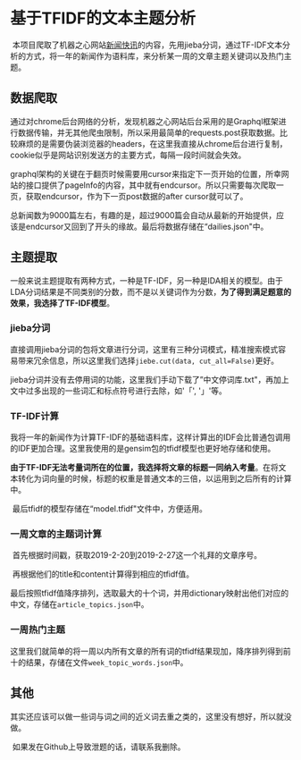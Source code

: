 # 基于TFIDF的文本主题分析

​	本项目爬取了机器之心网站[新闻快讯](https://www.jiqizhixin.com/dailies)的内容，先用jieba分词，通过TF-IDF文本分析的方式，将一年的新闻作为语料库，来分析某一周的文章主题关键词以及热门主题。

## 数据爬取

​	通过对chrome后台网络的分析，发现机器之心网站后台采用的是Graphql框架进行数据传输，并无其他爬虫限制，所以采用最简单的requests.post获取数据。比较麻烦的是需要伪装浏览器的headers，在这里我直接从chrome后台进行复制，cookie似乎是网站识别发送方的主要方式，每隔一段时间就会失效。

​	graphql架构的关键在于翻页时候需要用cursor来指定下一页开始的位置，所幸网站的接口提供了pageInfo的内容，其中就有endcursor。所以只需要每次爬取一页，获取endcursor，作为下一页post数据的after cursor就可以了。

​	总新闻数为9000篇左右，有趣的是，超过9000篇会自动从最新的开始提供，应该是endcursor又回到了开头的缘故。最后将数据存储在“dailies.json"中。

## 主题提取

​	一般来说主题提取有两种方式，一种是TF-IDF，另一种是lDA相关的模型。由于LDA分词结果是不同类别的分数，而不是以关键词作为分数，**为了得到满足题意的效果，我选择了TF-IDF模型**。

### jieba分词

​	直接调用jieba分词的包将文章进行分词，这里有三种分词模式，精准搜索模式容易带来冗余信息，所以这里我们选择`jiebe.cut(data, cut_all=False)`更好。

​	jieba分词并没有去停用词的功能，这里我们手动下载了”中文停词库.txt"，再加上文中过多出现的一些词汇和标点符号进行去除，如'「', '」'等。

### TF-IDF计算

​	我将一年的新闻作为计算TF-IDF的基础语料库，这样计算出的IDF会比普通包调用的IDF更加合理。这里我使用的是gensim包的tfidf模型也更好地存储和使用。

​	**由于TF-IDF无法考量词所在的位置，我选择将文章的标题一同纳入考量**。在将文本转化为词向量的时候，标题的权重是普通文本的三倍，以运用到之后所有的计算中。

​	最后tfidf的模型存储在“model.tfidf"文件中，方便适用。

### 一周文章的主题词计算

​	首先根据时间戳，获取2019-2-20到2019-2-27这一个礼拜的文章序号。

​	再根据他们的title和content计算得到相应的tfidf值。

​	最后按照tfidf值降序排列，选取最大的十个词，并用dictionary映射出他们对应的中文，存储在`article_topics.json`中。

### 一周热门主题

​	这里我们就简单的将一周以内所有文章的所有词的tfidf结果现加，降序排列得到前十的结果，存储在文件`week_topic_words.json`中。

##  其他

​	其实还应该可以做一些词与词之间的近义词去重之类的，这里没有想好，所以就没做。

​	如果发在Github上导致泄题的话，请联系我删除。

